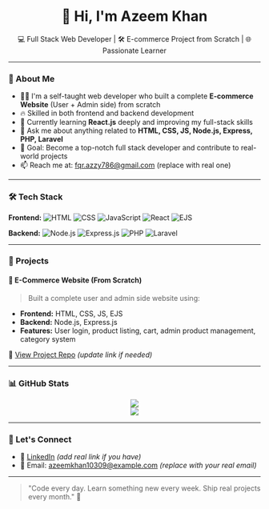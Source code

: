 <h1 align="center">👋 Hi, I'm Azeem Khan</h1>
<p align="center">💻 Full Stack Web Developer | 🛠️ E-commerce Project from Scratch | 🌐 Passionate Learner</p>

---

### 🚀 About Me
- 👨‍💻 I'm a self-taught web developer who built a complete **E-commerce Website** (User + Admin side) from scratch
- 🔥 Skilled in both frontend and backend development
- 🌱 Currently learning **React.js** deeply and improving my full-stack skills
- 💬 Ask me about anything related to **HTML, CSS, JS, Node.js, Express, PHP, Laravel**
- 🎯 Goal: Become a top-notch full stack developer and contribute to real-world projects
- 📫 Reach me at: fqr.azzy786@gmail.com (replace with real one)

---

### 🛠️ Tech Stack

**Frontend:**
![HTML](https://img.shields.io/badge/HTML-e34c26?style=flat-square&logo=html5&logoColor=white)
![CSS](https://img.shields.io/badge/CSS-264de4?style=flat-square&logo=css3&logoColor=white)
![JavaScript](https://img.shields.io/badge/JavaScript-f7df1e?style=flat-square&logo=javascript&logoColor=black)
![React](https://img.shields.io/badge/React-61DAFB?style=flat-square&logo=react&logoColor=black)
![EJS](https://img.shields.io/badge/EJS-black?style=flat-square&logo=javascript)

**Backend:**
![Node.js](https://img.shields.io/badge/Node.js-339933?style=flat-square&logo=nodedotjs&logoColor=white)
![Express.js](https://img.shields.io/badge/Express.js-000000?style=flat-square&logo=express&logoColor=white)
![PHP](https://img.shields.io/badge/PHP-777bb4?style=flat-square&logo=php&logoColor=white)
![Laravel](https://img.shields.io/badge/Laravel-ff2d20?style=flat-square&logo=laravel&logoColor=white)

---

### 💼 Projects

#### 🛒 E-Commerce Website (From Scratch)
> Built a complete user and admin side website using:
- **Frontend:** HTML, CSS, JS, EJS
- **Backend:** Node.js, Express.js
- **Features:** User login, product listing, cart, admin product management, category system

🔗 [View Project Repo](https://github.com/Azeemkhan10309/ecom-project) *(update link if needed)*

---

### 📊 GitHub Stats

<p align="center">
  <img src="https://github-readme-stats.vercel.app/api?username=Azeemkhan10309&show_icons=true&theme=tokyonight" />
  <br />
  <img src="https://github-readme-streak-stats.herokuapp.com?user=Azeemkhan10309&theme=tokyonight&hide_border=true" />
</p>

---

### 📌 Let's Connect
- 🔗 [LinkedIn](https://linkedin.com/in/your-profile) *(add real link if you have)*
- 📧 Email: azeemkhan10309@example.com *(replace with your real email)*

---

> "Code every day. Learn something new every week. Ship real projects every month." 🚀
